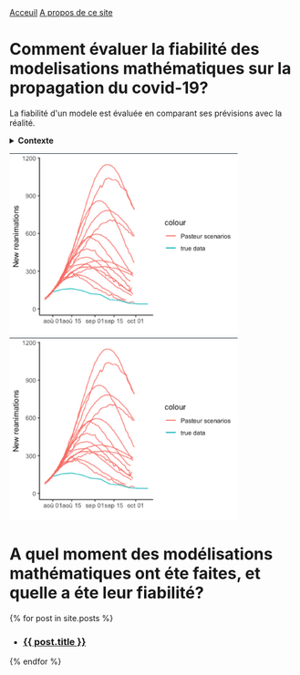 <div class="topnav">
  <a class="active" href="https://evaluation-modelisation-covid.github.io/france">Acceuil</a>
  <a href="https://evaluation-modelisation-covid.github.io/france/about">A propos de ce site</a>
</div>

# Comment évaluer la fiabilité des modelisations mathématiques sur la propagation du covid-19?

La fiabilité d'un modele est évaluée en comparant ses prévisions avec la réalité. 


<details><summary><b>Contexte</b></summary>
<p>

#### même avec des images ;)
<img src="pasteur_aout.png" width="400">
</p>
</details>

<img src="pasteur_aout.png" width="400"> <img src="pasteur_aout.png" width="400">


# A quel moment des modélisations mathématiques ont éte faites, et quelle a éte leur fiabilité?

{% for post in site.posts %}
 
<ul>
 
<li><h3><a href="{{ post.url | relative_url }}">{{ post.title }}</a></h3></li>
 
</ul>
{% endfor %}




